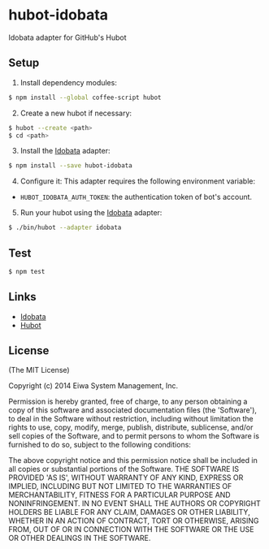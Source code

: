 # hubot-idobata

Idobata adapter for GitHub's Hubot

## Setup

1. Install dependency modules:
``` sh
$ npm install --global coffee-script hubot
```

2. Create a new hubot if necessary:
``` sh
$ hubot --create <path>
$ cd <path>
```

3. Install the [Idobata][] adapter:
``` sh
$ npm install --save hubot-idobata
```

4. Configure it:
This adapter requires the following environment variable:
  * `HUBOT_IDOBATA_AUTH_TOKEN`: the authentication token of bot's account.

5. Run your hubot using the [Idobata][] adapter:
``` sh
$ ./bin/hubot --adapter idobata
```

## Test

``` sh
$ npm test
```

## Links

* [Idobata][]
* [Hubot][]

[Idobata]: https://idobata.io/
[Hubot]: http://hubot.github.com/

## License

(The MIT License)

Copyright (c) 2014 Eiwa System Management, Inc.

Permission is hereby granted, free of charge, to any person obtaining a copy of this software and associated documentation files (the 'Software'), to deal in the Software without restriction, including without limitation the rights to use, copy, modify, merge, publish, distribute, sublicense, and/or sell copies of the Software, and to permit persons to whom the Software is furnished to do so, subject to the following conditions:

The above copyright notice and this permission notice shall be included in all copies or substantial portions of the Software.
THE SOFTWARE IS PROVIDED 'AS IS', WITHOUT WARRANTY OF ANY KIND, EXPRESS OR IMPLIED, INCLUDING BUT NOT LIMITED TO THE WARRANTIES OF MERCHANTABILITY, FITNESS FOR A PARTICULAR PURPOSE AND NONINFRINGEMENT. IN NO EVENT SHALL THE AUTHORS OR COPYRIGHT HOLDERS BE LIABLE FOR ANY CLAIM, DAMAGES OR OTHER LIABILITY, WHETHER IN AN ACTION OF CONTRACT, TORT OR OTHERWISE, ARISING FROM, OUT OF OR IN CONNECTION WITH THE SOFTWARE OR THE USE OR OTHER DEALINGS IN THE SOFTWARE.
